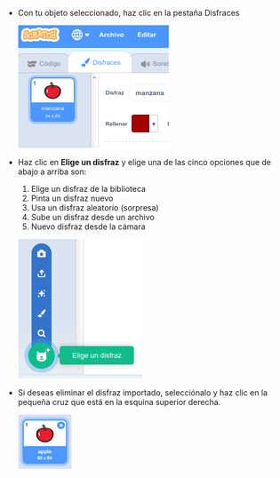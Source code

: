 - Con tu objeto seleccionado, haz clic en la pestaña Disfraces
    
    ![pestaña de disfraces](images/costumes_tab.png)

- Haz clic en **Elige un disfraz** y elige una de las cinco opciones que de abajo a arriba son:
    
    1. Elige un disfraz de la biblioteca
    2. Pinta un disfraz nuevo
    3. Usa un disfraz aleatorio (sorpresa)
    4. Sube un disfraz desde un archivo
    5. Nuevo disfraz desde la cámara
    
    ![elige la ubicación](images/choose_location.png)

- Si deseas eliminar el disfraz importado, selecciónalo y haz clic en la pequeña cruz que está en la esquina superior derecha.
    
    ![eliminar disfraz](images/delete_costume.png)